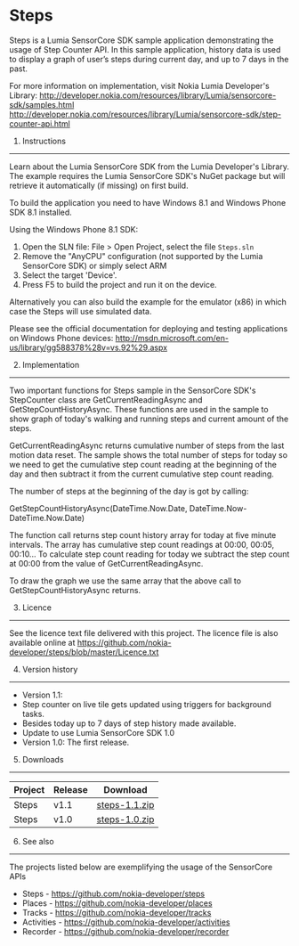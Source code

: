 Steps
=====
Steps is a Lumia SensorCore SDK sample application demonstrating the usage of Step Counter API. In this 
sample application, history data is used to display a graph of user’s steps during 
current day, and up to 7 days in the past.

For more information on implementation, visit Nokia Lumia Developer's Library: 
http://developer.nokia.com/resources/library/Lumia/sensorcore-sdk/samples.html
http://developer.nokia.com/resources/library/Lumia/sensorcore-sdk/step-counter-api.html

1. Instructions
--------------------------------------------------------------------------------

Learn about the Lumia SensorCore SDK from the Lumia Developer's Library. The
example requires the Lumia SensorCore SDK's NuGet package but will retrieve it
automatically (if missing) on first build.

To build the application you need to have Windows 8.1 and Windows Phone SDK 8.1
installed.

Using the Windows Phone 8.1 SDK:

1. Open the SLN file: File > Open Project, select the file `Steps.sln`
2. Remove the "AnyCPU" configuration (not supported by the Lumia SensorCore SDK)
or simply select ARM
3. Select the target 'Device'.
4. Press F5 to build the project and run it on the device.

Alternatively you can also build the example for the emulator (x86) in which case
the Steps will use simulated data.

Please see the official documentation for
deploying and testing applications on Windows Phone devices:
http://msdn.microsoft.com/en-us/library/gg588378%28v=vs.92%29.aspx

2. Implementation
--------------------------------------------------------------------------------

Two important functions for Steps sample in the SensorCore SDK's StepCounter class 
are GetCurrentReadingAsync and GetStepCountHistoryAsync. These functions are used in
the sample to show graph of today's walking and running steps and current amount
of the steps. 

GetCurrentReadingAsync returns cumulative number of steps from the last motion 
data reset. The sample shows the total number of steps for today so we need
to get the cumulative step count reading at the beginning of the day and then 
subtract it from the current cumulative step count reading.  

The number of steps at the beginning of the day is got by calling:

GetStepCountHistoryAsync(DateTime.Now.Date, DateTime.Now-DateTime.Now.Date)

The function call returns step count history array for today at five minute 
intervals. The array has cumulative step count readings at 00:00, 00:05, 00:10... 
To calculate step count reading for today we subtract the step count at 00:00 
from the value of GetCurrentReadingAsync.

To draw the graph we use the same array that the above call to GetStepCountHistoryAsync
returns.
 
3. Licence
--------------------------------------------------------------------------------

See the licence text file delivered with this project. The licence file is also
available online at https://github.com/nokia-developer/steps/blob/master/Licence.txt


4. Version history
--------------------------------------------------------------------------------
* Version 1.1: 
 * Step counter on live tile gets updated using triggers for background tasks. 
 * Besides today up to 7 days of step history made available. 
 * Update to use Lumia SensorCore SDK 1.0
* Version 1.0: The first release.


5. Downloads
---------

| Project | Release | Download |
| ------- | --------| -------- |
| Steps | v1.1 | [steps-1.1.zip](https://github.com/nokia-developer/steps/archive/v1.1.zip) |
| Steps | v1.0 | [steps-1.0.zip](https://github.com/nokia-developer/steps/archive/v1.0.zip) |


6. See also
--------------------------------------------------------------------------------

The projects listed below are exemplifying the usage of the SensorCore APIs

* Steps -  https://github.com/nokia-developer/steps
* Places - https://github.com/nokia-developer/places
* Tracks - https://github.com/nokia-developer/tracks
* Activities - https://github.com/nokia-developer/activities
* Recorder - https://github.com/nokia-developer/recorder
